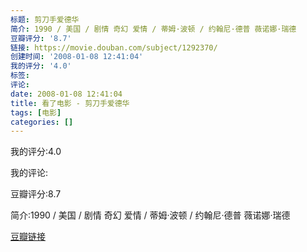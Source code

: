 ```yaml
---
标题: 剪刀手爱德华
简介: 1990 / 美国 / 剧情 奇幻 爱情 / 蒂姆·波顿 / 约翰尼·德普 薇诺娜·瑞德
豆瓣评分: '8.7'
链接: https://movie.douban.com/subject/1292370/
创建时间: '2008-01-08 12:41:04'
我的评分: '4.0'
标签:
评论:
date: 2008-01-08 12:41:04
title: 看了电影 - 剪刀手爱德华
tags: [电影]
categories: []
---
```


我的评分:4.0

我的评论:

豆瓣评分:8.7

简介:1990 / 美国 / 剧情 奇幻 爱情 / 蒂姆·波顿 / 约翰尼·德普 薇诺娜·瑞德

[豆瓣链接](https://movie.douban.com/subject/1292370/)

